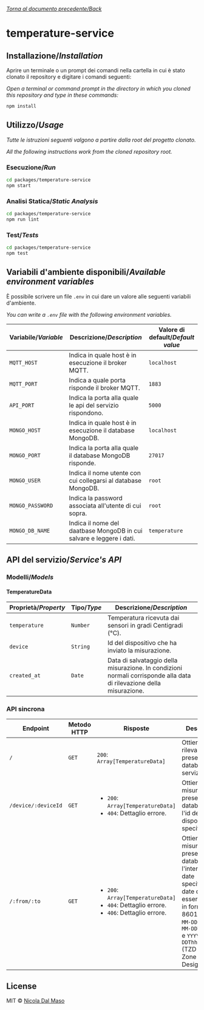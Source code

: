 [_Torna al documento precedente/Back_](https://github.com/niktekusho/IoTDashboard/)

# temperature-service

## Installazione/_Installation_

Aprire un terminale o un prompt dei comandi nella cartella in cui è stato clonato il repository e digitare i comandi seguenti:

_Open a terminal or command prompt in the directory in which you cloned this repository and type in these commands:_

```sh
npm install
```

## Utilizzo/_Usage_

_Tutte le istruzioni seguenti valgono a partire dalla root del progetto clonato._

_All the following instructions work from the cloned repository root._

### Esecuzione/_Run_

```sh
cd packages/temperature-service
npm start
```

### Analisi Statica/_Static Analysis_

```sh
cd packages/temperature-service
npm run lint
```

### Test/_Tests_

```sh
cd packages/temperature-service
npm test
```

## Variabili d'ambiente disponibili/_Available environment variables_

È possibile scrivere un file `.env` in cui dare un valore alle seguenti variabili d'ambiente.

_You can write a `.env` file with the following environment variables._

| Variabile/_Variable_ | Descrizione/_Description_                                            | Valore di default/_Default value_ |
| -------------------- | -------------------------------------------------------------------- | --------------------------------- |
| `MQTT_HOST`          | Indica in quale host è in esecuzione il broker MQTT.                 | `localhost`                       |
| `MQTT_PORT`          | Indica a quale porta risponde il broker MQTT.                        | `1883`                            |
| `API_PORT`           | Indica la porta alla quale le api del servizio rispondono.           | `5000`                            |
| `MONGO_HOST`         | Indica in quale host è in esecuzione il database MongoDB.            | `localhost`                       |
| `MONGO_PORT`         | Indica la porta alla quale il database MongoDB risponde.             | `27017`                           |
| `MONGO_USER`         | Indica il nome utente con cui collegarsi al database MongoDB.        | `root`                            |
| `MONGO_PASSWORD`     | Indica la password associata all'utente di cui sopra.                | `root`                            |
| `MONGO_DB_NAME`      | Indica il nome del daatbase MongoDB in cui salvare e leggere i dati. | `temperature`                     |


## API del servizio/_Service's API_

### Modelli/_Models_

#### TemperatureData

| Proprietà/_Property_ | Tipo/_Type_ | Descrizione/_Description_                                                                                            |
| -------------------- | ----------- | -------------------------------------------------------------------------------------------------------------------- |
| `temperature`        | `Number`    | Temperatura ricevuta dai sensori in gradi Centigradi (°C).                                                           |
| `device`             | `String`    | Id del dispositivo che ha inviato la misurazione.                                                                    |
| `created_at`         | `Date`      | Data di salvataggio della misurazione. In condizioni normali corrisponde alla data di rilevazione della misurazione. |

### API sincrona

| Endpoint            | Metodo HTTP | Risposte                                                                           | Descrizione                                                                              |
|---------------------|-------------|------------------------------------------------------------------------------------|------------------------------------------------------------------------------------------|
| `/`                 | `GET`       | `200`: `Array[TemperatureData]`                                                    | Ottiene tutte le rilevazioni presenti nel database del servizio.                         |
| `/device/:deviceId` | `GET`       | <ul><li>`200`: `Array[TemperatureData]`</li><li>`404`: Dettaglio errore.</li></ul> | Ottiene tutte le misurazioni presenti nel database per l'id del dispositivo specificato. |
| `/:from/:to`        | `GET`       | <ul><li>`200`: `Array[TemperatureData]`</li><li>`404`: Dettaglio errore.</li><li>`406`: Dettaglio errore.</li></ul> | Ottiene tutte le misurazioni presenti nel database per l'intervallo di date specificato. Le date devono essere inserite in formato ISO 8601 (`YYYY-MM-DD`, `YYYY-MM-DDThh:mm:ss` e `YYYY-MM-DDThh:mm:ssTZD` (TZD = Time Zone Designator)). |



## License

MIT ©  [Nicola Dal Maso](https://github.com/niktekusho)
